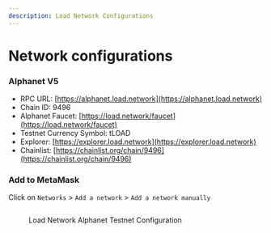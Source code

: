 ```yaml
---
description: Load Network Configurations
---
```


# Network configurations

### Alphanet V5

* RPC URL:  [https://alphanet.load.network](https://alphanet.load.network)
* Chain ID:  9496
* Alphanet Faucet: [https://load.network/faucet](https://load.network/faucet)
* Testnet Currency Symbol: tLOAD
* Explorer: [https://explorer.load.network](https://explorer.load.network)
* Chainlist: [https://chainlist.org/chain/9496](https://chainlist.org/chain/9496)

### Add to MetaMask

Click on `Networks` > `Add a network` > `Add a network manually`

<figure><img src="https://lh7-rt.googleusercontent.com/docsz/AD_4nXfLy6Z71dE85nmfEceppouP7_eeCX9Pp5Rbet1mmAOStOJhTjnK795Z0wFadWh3C5gCeHFbMjuURbQ3H_E2S5RyzxQPb8cbP05pwtVGCw2aoNY4QGq1PdvI9f57ayx3pIOoMXPafKugPpDOSu3z1pGWerw?key=oyK3V87-jFWF1ZOJfW1M2A" alt=""><figcaption><p>Load Network Alphanet Testnet Configuration</p></figcaption></figure>
